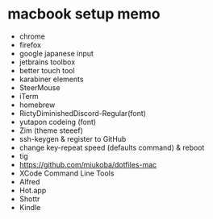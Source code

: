 # macbook setup memo

- chrome
- firefox
- google japanese input
- jetbrains toolbox
- better touch tool
- karabiner elements
- SteerMouse
- iTerm
- homebrew
- RictyDiminishedDiscord-Regular(font)
- yutapon codeing (font)
- Zim (theme steeef)
- ssh-keygen & register to GitHub
- change key-repeat speed (defaults command) & reboot
- tig
- https://github.com/miukoba/dotfiles-mac
- XCode Command Line Tools 
- Alfred
- Hot.app
- Shottr
- Kindle
